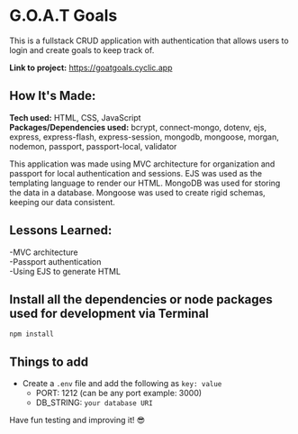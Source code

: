 # G.O.A.T Goals
This is a fullstack CRUD application with authentication that allows users to login and create goals to keep track of. 

**Link to project:** https://goatgoals.cyclic.app

## How It's Made:

**Tech used:** HTML, CSS, JavaScript</br>
**Packages/Dependencies used:** bcrypt, connect-mongo, dotenv, ejs, express, express-flash, express-session, mongodb, mongoose, morgan, nodemon, passport, passport-local, validator

This application was made using MVC architecture for organization and passport for local authentication and sessions. EJS was used as the templating language to render our HTML. MongoDB was used for storing the data in a database. Mongoose was used to create rigid schemas, keeping our data consistent. 

## Lessons Learned:

-MVC architecture</br>
-Passport authentication</br>
-Using EJS to generate HTML

## Install all the dependencies or node packages used for development via Terminal

`npm install` 

## Things to add

- Create a `.env` file and add the following as `key: value` 
  - PORT: 1212 (can be any port example: 3000) 
  - DB_STRING: `your database URI` 
 
 Have fun testing and improving it! 😎


